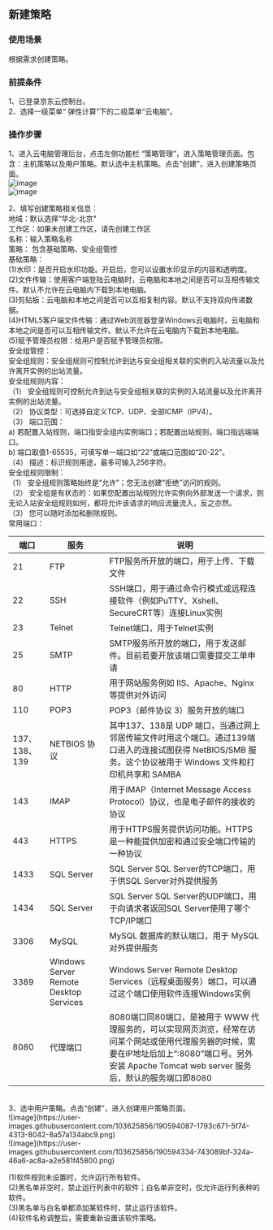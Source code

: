 ## 新建策略
### 使用场景
根据需求创建策略。<br>
### 前提条件
1、已登录京东云控制台。<br>
2、选择一级菜单“ 弹性计算”下的二级菜单“云电脑”。<br>
### 操作步骤
1、进入云电脑管理后台，点击左侧功能栏  “策略管理”，进入策略管理页面。包含：主机策略以及用户策略。默认选中主机策略。点击“创建”，进入创建策略页面。<br>
![image](https://user-images.githubusercontent.com/103625856/190592122-836f6643-7e73-4e4f-b136-c2348fa57052.png)<br>
![image](https://user-images.githubusercontent.com/103625856/190592631-3424d883-94eb-4103-b7c9-31b6f8142a81.png)<br>

2、填写创建策略相关信息：<br>
地域：默认选择“华北-北京”<br>
工作区：如果未创建工作区，请先创建工作区<br>
名称：输入策略名称<br>
策略： 包含基础策略、安全组管控<br>
基础策略：<br>
(1)水印：是否开启水印功能。开启后，您可以设置水印显示的内容和透明度。 <br>
(2)文件传输：使用客户端登陆云电脑时，云电脑和本地之间是否可以互相传输文件。默认不允许在云电脑内下载到本地电脑。<br>
(3)剪贴板：云电脑和本地之间是否可以互相复制内容。默认不支持双向传递数据。<br>
(4)HTML5客户端文件传输：通过Web浏览器登录Windows云电脑时，云电脑和本地之间是否可以互相传输文件。默认不允许在云电脑内下载到本地电脑。<br>
(5)赋予管理员权限：给用户是否赋予管理员权限。<br>
安全组管控：<br>
安全组规则：安全组规则可控制允许到达与安全组相关联的实例的入站流量以及允许离开实例的出站流量。<br>
安全组规则内容：<br>
（1）	安全组规则可控制允许到达与安全组相关联的实例的入站流量以及允许离开实例的出站流量。<br>
（2）	协议类型：可选择自定义TCP、UDP、全部ICMP（IPV4）。<br>
（3）	端口范围：<br>
a)	若配置入站规则，端口指安全组内实例端口；若配置出站规则，端口指远端端口。<br>
b)	端口取值1-65535，可填写单一端口如“22”或端口范围如“20-22”。<br>
（4）	描述：标识规则用途，最多可输入256字符。<br>
安全组规则限制：<br>
（1）	安全组规则策略始终是“允许”；您无法创建“拒绝”访问的规则。<br>
（2）	安全组是有状态的：如果您配置出站规则允许实例向外部发送一个请求，则无论入站安全组规则如何，都将允许该请求的响应流量流入，反之亦然。<br>
（3）	您可以随时添加和删除规则。<br>
常用端口：<br>

| 端口    | 服务       | 说明                                                   | 
|--------|------------|--------------------------------------------------------|
| 21     | FTP        | FTP服务所开放的端口，用于上传、下载文件                   | 
| 22       | SSH           | SSH端口，用于通过命令行模式或远程连接软件（例如PuTTY、Xshell、SecureCRT等）连接Linux实例 | 
| 23       | Telnet        |Telnet端口，用于Telnet实例                                                        | 
| 25       | SMTP          |SMTP服务所开放的端口，用于发送邮件。目前若要开放该端口需要提交工单申请                 | 
| 80       | HTTP           |用于网站服务例如 IIS、Apache、Nginx 等提供对外访问                                 | 
| 110      | POP3           |POP3（邮件协议 3）服务开放的端口                                                  | 
|137、138、139  | NETBIOS 协议    | 其中137、138是 UDP 端口，当通过网上邻居传输文件时用这个端口。通过139端口进入的连接试图获得 NetBIOS/SMB 服务。这个协议被用于 Windows 文件和打印机共享和 SAMBA| 
|143        |IMAP            |用于IMAP（Internet Message Access Protocol）协议，也是电子邮件的接收的协议         | 
|443        |HTTPS           |用于HTTPS服务提供访问功能。HTTPS是一种能提供加密和通过安全端口传输的一种协议           | 
|1433       |SQL Server      | SQL Server SQL Server的TCP端口，用于供SQL Server对外提供服务          | 
|1434       |SQL Server      | SQL Server SQL Server的UDP端口，用于向请求者返回SQL Server使用了哪个TCP/IP端口       | 
|3306       |MySQL      | MySQL 数据库的默认端口，用于 MySQL 对外提供服务          | 
|3389       |Windows Server Remote Desktop Services      |Windows Server Remote Desktop Services（远程桌面服务）端口，可以通过这个端口使用软件连接Windows实例           | 
|8080       |代理端口      |8080端口同80端口，是被用于 WWW 代理服务的，可以实现网页浏览，经常在访问某个网站或使用代理服务器的时候，需要在IP地址后加上“:8080”端口号。另外安装 Apache Tomcat web server 服务后，默认的服务端口即8080           | 
<br>
3、选中用户策略。点击“创建”，进入创建用户策略页面。<br>
 ![image](https://user-images.githubusercontent.com/103625856/190594087-1793c671-5f74-4313-8042-8a57a134abc9.png)<br>
 ![image](https://user-images.githubusercontent.com/103625856/190594334-743089bf-324a-46a6-ac8a-a2e581f45800.png)<br>

(1)软件规则未设置时，允许运行所有软件。 <br>
(2)黑名单非空时，禁止运行列表中的软件；白名单非空时，仅允许运行列表种的软件。<br>
(3)黑名单与白名单都添加某软件时，禁止运行该软件。<br>
(4)软件名称调整后，需要重新设置该软件策略。<br>
